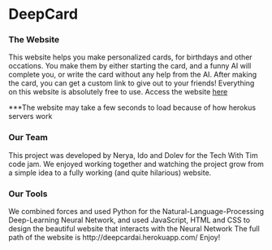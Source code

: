 # DeepCard
<h3>The Website</h3>
This website helps you make personalized cards, for birthdays and other occations. You make them by either starting the card, and a funny AI will complete you, or write the card without any help from the AI. After making the card, you can get a custom link to give out to your friends! Everything on this website is absolutely free to use. Access the website <a href="https://deepcardai.herokuapp.com/" target="_blank">here</a> <p>***The website may take a few seconds to load because of how herokus servers work
<h3>Our Team</h3>
This project was developed by Nerya, Ido and Dolev for the Tech With Tim code jam. We enjoyed working together and watching the project grow from a simple idea to a fully working (and quite hilarious) website.
<h3>Our Tools</h3>
We combined forces and used Python for the Natural-Language-Processing Deep-Learning Neural Network, and used JavaScript, HTML and CSS to design the beautiful website that interacts with the Neural Network
The full path of the website is http://deepcardai.herokuapp.com/ Enjoy!
